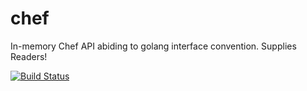 chef
====

In-memory Chef API abiding to golang interface convention. Supplies Readers!

[![Build Status](https://drone.io/github.com/go-chef/chef/status.png)](https://drone.io/github.com/go-chef/chef/latest)
